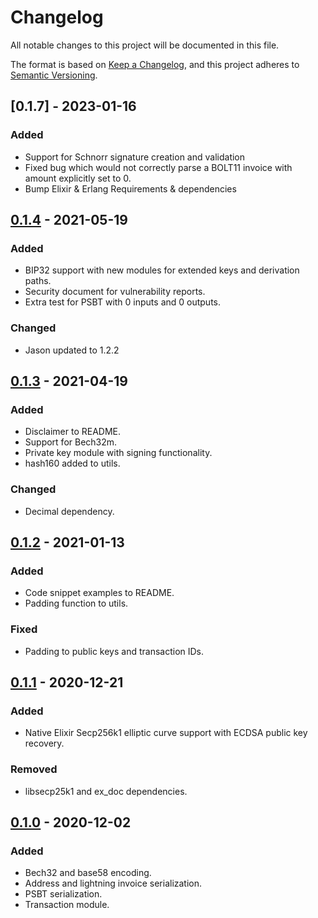 # Changelog
All notable changes to this project will be documented in this file.

The format is based on [Keep a Changelog](https://keepachangelog.com/en/1.0.0/),
and this project adheres to [Semantic Versioning](https://semver.org/spec/v2.0.0.html).


## [0.1.7] - 2023-01-16
### Added
- Support for Schnorr signature creation and validation
- Fixed bug which would not correctly parse a BOLT11 invoice with amount explicitly set to 0.
- Bump Elixir & Erlang Requirements & dependencies

## [0.1.4] - 2021-05-19
### Added
- BIP32 support with new modules for extended keys and derivation paths.
- Security document for vulnerability reports.
- Extra test for PSBT with 0 inputs and 0 outputs.

### Changed
- Jason updated to 1.2.2

## [0.1.3] - 2021-04-19
### Added
- Disclaimer to README.
- Support for Bech32m.
- Private key module with signing functionality.
- hash160 added to utils.

### Changed
- Decimal dependency.

## [0.1.2] - 2021-01-13
### Added
- Code snippet examples to README.
- Padding function to utils.

### Fixed
- Padding to public keys and transaction IDs.

## [0.1.1] - 2020-12-21
### Added
- Native Elixir Secp256k1 elliptic curve support with ECDSA public key recovery.

### Removed
- libsecp25k1 and ex_doc dependencies.

## [0.1.0] - 2020-12-02
### Added
- Bech32 and base58 encoding.
- Address and lightning invoice serialization.
- PSBT serialization.
- Transaction module.


[0.1.4]: https://diff.hex.pm/diff/bitcoinex/0.1.3..0.1.4
[0.1.3]: https://diff.hex.pm/diff/bitcoinex/0.1.2..0.1.3
[0.1.2]: https://diff.hex.pm/diff/bitcoinex/0.1.1..0.1.2
[0.1.1]: https://diff.hex.pm/diff/bitcoinex/0.1.0..0.1.1
[0.1.0]: https://preview.hex.pm/preview/bitcoinex/0.1.0
